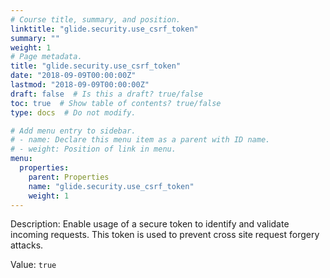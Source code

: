 ```yaml
---
# Course title, summary, and position.
linktitle: "glide.security.use_csrf_token"
summary: ""
weight: 1
# Page metadata.
title: "glide.security.use_csrf_token"
date: "2018-09-09T00:00:00Z"
lastmod: "2018-09-09T00:00:00Z"
draft: false  # Is this a draft? true/false
toc: true  # Show table of contents? true/false
type: docs  # Do not modify.

# Add menu entry to sidebar.
# - name: Declare this menu item as a parent with ID name.
# - weight: Position of link in menu.
menu:
  properties:
    parent: Properties
    name: "glide.security.use_csrf_token"
    weight: 1
---
```


Description: Enable usage of a secure token to identify and validate incoming requests.  This token is used to prevent cross site request forgery attacks.


Value: `true`